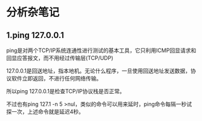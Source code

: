 # 分析杂笔记

## 1.ping 127.0.0.1
ping是对两个TCP/IP系统连通性进行测试的基本工具，它只利用ICMP回显请求和回显应答报文，而不用经过传输层(TCP/UDP)

127.0.0.1是回送地址，指本地机。无论什么程序，一旦使用回送地址发送数据，协议软件立即返回，不进行任何网络传输。

所以ping 127.0.0.1是检查TCP/IP协议栈是否正常。

不过也有ping 127.1 -n 5 >nul，类似的命令可以用来延时，ping命令每隔一秒试探一次，上述命令就是延迟4秒。